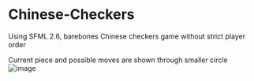 # Chinese-Checkers
Using SFML 2.6, barebones Chinese checkers game without strict player order

Current piece and possible moves are shown through smaller circle
![image](https://github.com/questionboredom/Chinese-Checkers/assets/140790581/b6054e2f-0ab9-457a-b5aa-e3b43f19b3a9)
